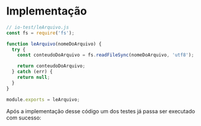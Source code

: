 # Implementação
```js
// io-test/leArquivo.js
const fs = require('fs');

function leArquivo(nomeDoArquivo) {
  try {
    const conteudoDoArquivo = fs.readFileSync(nomeDoArquivo, 'utf8');

    return conteudoDoArquivo;
  } catch (err) {
    return null;
  }
}

module.exports = leArquivo;
```

Após a implementação desse código um dos testes já passa ser executado com sucesso:
